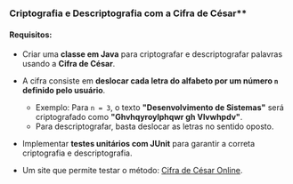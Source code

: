 ### Criptografia e Descriptografia com a Cifra de César**

#### **Requisitos:**
- Criar uma **classe em Java** para criptografar e descriptografar palavras usando a **Cifra de César**.
- A cifra consiste em **deslocar cada letra do alfabeto por um número `n` definido pelo usuário**.
  - Exemplo: Para `n = 3`, o texto **"Desenvolvimento de Sistemas"** será criptografado como **"Ghvhqyroylphqwr gh Vlvwhpdv"**.
  - Para descriptografar, basta deslocar as letras no sentido oposto.

- Implementar **testes unitários com JUnit** para garantir a correta criptografia e descriptografia.
- Um site que permite testar o método: [Cifra de César Online](https://site112.com/cifra-de-cesar-codificar-descodificar).
